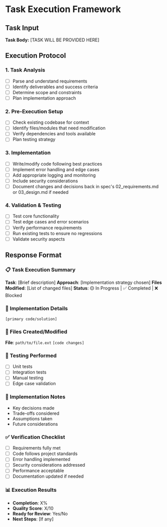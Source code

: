 # Task Execution Framework

## Task Input
**Task Body:** [TASK WILL BE PROVIDED HERE]

## Execution Protocol

### 1. Task Analysis
- [ ] Parse and understand requirements
- [ ] Identify deliverables and success criteria
- [ ] Determine scope and constraints
- [ ] Plan implementation approach

### 2. Pre-Execution Setup
- [ ] Check existing codebase for context
- [ ] Identify files/modules that need modification
- [ ] Verify dependencies and tools available
- [ ] Plan testing strategy

### 3. Implementation
- [ ] Write/modify code following best practices
- [ ] Implement error handling and edge cases
- [ ] Add appropriate logging and monitoring
- [ ] Include security considerations
- [ ] Document changes and decisions back in spec's 02_requirements.md or 03_design.md if needed

### 4. Validation & Testing
- [ ] Test core functionality
- [ ] Test edge cases and error scenarios
- [ ] Verify performance requirements
- [ ] Run existing tests to ensure no regressions
- [ ] Validate security aspects

## Response Format

### 📋 Task Execution Summary
**Task**: [Brief description]
**Approach**: [Implementation strategy chosen]
**Files Modified**: [List of changed files]
**Status**: 🟡 In Progress | ✅ Completed | ❌ Blocked

### 🔧 Implementation Details
```[primary code/solution]```

### 📁 Files Created/Modified
**File**: `path/to/file.ext`
```[code changes]```

### 🧪 Testing Performed
- [ ] Unit tests
- [ ] Integration tests
- [ ] Manual testing
- [ ] Edge case validation

### 📝 Implementation Notes
- Key decisions made
- Trade-offs considered
- Assumptions taken
- Future considerations

### ✅ Verification Checklist
- [ ] Requirements fully met
- [ ] Code follows project standards
- [ ] Error handling implemented
- [ ] Security considerations addressed
- [ ] Performance acceptable
- [ ] Documentation updated if needed

### 📊 Execution Results
- **Completion**: X%
- **Quality Score**: X/10
- **Ready for Review**: Yes/No
- **Next Steps**: [If any]

